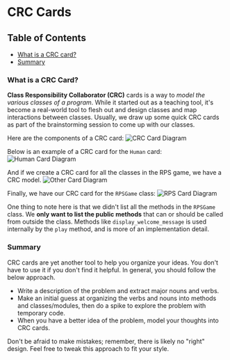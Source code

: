 # CRC Cards

## Table of Contents
- [What is a CRC card?](#what-is-a-crc-card)
- [Summary](#summary)

### What is a CRC Card?
__Class Responsibility Collaborator (CRC)__ cards is a way to _model the various classes of a program_. While it started out as a teaching tool, it's become a real-world tool to flesh out and design classes and map interactions between classes. Usually, we draw up some quick CRC cards as part of the brainstorming session to come up with our classes.

Here are the components of a CRC card:
![CRC Card Diagram](https://d1b1wr57ag5rdp.cloudfront.net/images/oop/lesson2/crc_card_components_2.jpg)

Below is an example of a CRC card for the `Human` card:
![Human Card Diagram](https://d1b1wr57ag5rdp.cloudfront.net/images/oop/lesson2/human_crc_card.png)

And if we create a CRC card for all the classes in the RPS game, we have a CRC model.
![Other Card Diagram](https://d1b1wr57ag5rdp.cloudfront.net/images/oop/lesson2/crc_model.png)

Finally, we have our CRC card for the `RPSGame` class:
![RPS Card Diagram](https://d1b1wr57ag5rdp.cloudfront.net/images/oop/lesson2/rpsgame_crc_card.png)

One thing to note here is that we didn't list all the methods in the `RPSGame` class. We __only want to list the public methods__ that can or should be called from outside the class. Methods like `display_welcome_message` is used internally by the `play` method, and is more of an implementation detail.

### Summary
CRC cards are yet another tool to help you organize your ideas. You don't have to use it if you don't find it helpful. In general, you should follow the below approach.
- Write a description of the problem and extract major nouns and verbs.
- Make an initial guess at organizing the verbs and nouns into methods and classes/modules, then do a spike to explore the problem with temporary code.
- When you have a better idea of the problem, model your thoughts into CRC cards.

Don't be afraid to make mistakes; remember, there is likely no "right" design. Feel free to tweak this approach to fit your style.
